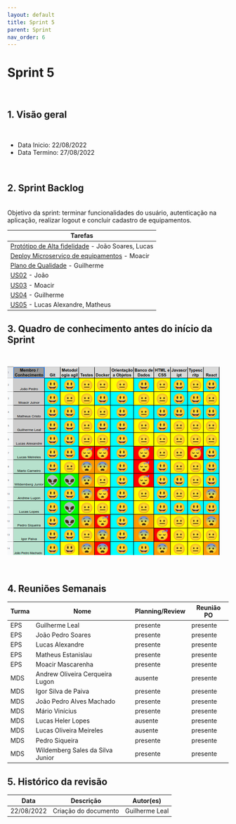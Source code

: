 ```yaml
---
layout: default
title: Sprint 5 
parent: Sprint
nav_order: 6
---
```

# Sprint 5 

<br>

## 1. Visão geral

<br>

- Data Inicio: 22/08/2022
- Data Termino: 27/08/2022

<br>

## 2. Sprint Backlog

<br>
Objetivo da sprint: terminar funcionalidades do usuário, autenticação na aplicação, realizar logout e concluir cadastro de equipamentos.

|Tarefas|
|--------|
|[Protótipo de Alta fidelidade](https://github.com/fga-eps-mds/2022-1-Alectrion-DOC/issues/123) -  João Soares, Lucas|
|[Deploy Microserviço de equipamentos](https://github.com/fga-eps-mds/2022-1-Alectrion-DOC/issues/129) -  Moacir|
|[Plano de Qualidade](https://github.com/fga-eps-mds/2022-1-Alectrion-DOC/issues/125) - Guilherme|
|[US02](https://github.com/fga-eps-mds/2022-1-Alectrion-DOC/issues/61) - João|
|[US03](https://github.com/fga-eps-mds/2022-1-Alectrion-DOC/issues/64) -  Moacir|
|[US04](https://github.com/fga-eps-mds/2022-1-Alectrion-DOC/issues/65) - Guilherme|
|[US05](https://github.com/fga-eps-mds/2022-1-Alectrion-DOC/issues/76) -  Lucas Alexandre, Matheus|

## 3. Quadro de conhecimento antes do início da Sprint

<br>

![Quadro de conhecimento Semana ](./assets/quadro3.png)

<br>

## 4. Reuniões Semanais

|Turma|Nome|Planning/Review|Reunião PO|
|--|--|--|--|
|EPS|Guilherme Leal|presente|presente|
|EPS|João Pedro Soares|presente|presente|
|EPS|Lucas Alexandre|presente|presente|
|EPS|Matheus Estanislau|presente|presente|
|EPS|Moacir Mascarenha|presente|presente|
|MDS|Andrew Oliveira Cerqueira Lugon|ausente|presente|
|MDS|Igor Silva de Paiva|presente|presente|
|MDS|João Pedro Alves Machado|presente|presente|
|MDS|Mário Vinícius|presente|presente|
|MDS|Lucas Heler Lopes|ausente|presente|
|MDS|Lucas Oliveira Meireles|ausente|presente|
|MDS|Pedro Siqueira|presente|presente|
|MDS|Wildemberg Sales da Silva Junior|presente|presente|

## 5. Histórico da revisão

|**Data**|**Descrição**|**Autor(es)**|
|--------|-------------|-------------|
|22/08/2022|Criação do documento| Guilherme Leal |



